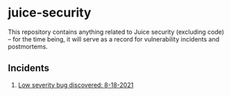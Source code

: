 # juice-security

This repository contains anything related to Juice security (excluding code) – for the time being, it will serve as a record for vulnerability incidents and postmortems.

## Incidents

1. [Low severity bug discovered: 8-18-2021](incidents/08-18-2021.md)
